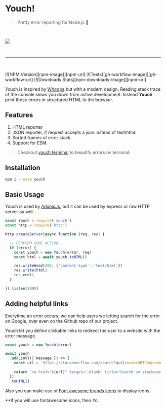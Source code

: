 # Youch!
> Pretty error reporting for Node.js :rocket:

<br />

<p>
  <a href="youch.jpeg">
    <img src="youch.jpeg" />
  </a>
</p>

<br />

---

<br />

[![NPM Version][npm-image]][npm-url]
[![Tests][gh-workflow-image]][gh-workflow-url]
[![Downloads Stats][npm-downloads-image]][npm-url]

Youch is inspired by [Whoops](https://filp.github.io/whoops) but with a modern design. Reading stack trace of the console slows you down from active development. Instead **Youch** print those errors in structured HTML to the browser.

## Features
1. HTML reporter
2. JSON reporter, if request accepts a json instead of text/html.
3. Sorted frames of error stack.
4. Support for ESM.

> Checkout [youch terminal](https://github.com/poppinss/youch-terminal) to beautify errors on terminal.

## Installation
```bash
npm i --save youch
```

## Basic Usage
Youch is used by [AdonisJs](http://adonisjs.com), but it can be used by express or raw HTTP server as well.

```javascript
const Youch = require('youch')
const http = require('http')

http.createServer(async function (req, res) {

  // PERFORM SOME ACTION
  if (error) {
    const youch = new Youch(error, req)
    const html = await youch.toHTML()

    res.writeHead(200, {'content-type': 'text/html'})
    res.write(html)
    res.end()
  }

}).listen(8000)
```

## Adding helpful links
Everytime an error occurs, we can help users we letting search for the error on Google, over even on the Github repo of our project. 

Youch let you define clickable links to redirect the user to a website with the error message.

```js
const youch = new Youch(error)

await youch
  .addLink(({ message }) => {
    const url = `https://stackoverflow.com/search?q=${encodeURIComponent(`[adonis.js] ${message}`)}`
    
    return `<a href="${url}" target="_blank" title="Search on stackoverflow">Search stackoverflow</a>`
  })
  .toHTML()
``` 

Also you can make use of [Font awesome brands icons](https://fontawesome.com/icons?d=gallery&s=brands&m=free) to display icons. 

**If you will use fontawesome icons, then Yo